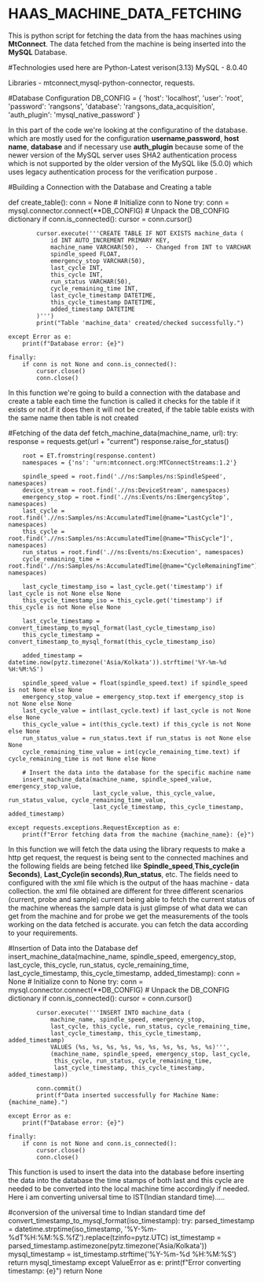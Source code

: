 # HAAS_MACHINE_DATA_FETCHING
This is python script for fetching the data from the haas machines using **MtConnect**. The data fetched from the machine is being inserted into the **MySQL**  Database.

#Technologies used here are
Python-Latest verison(3.13)
MySQL - 8.0.40 

Libraries - mtconnect,mysql-python-connector, requests.

#Database Configuration
DB_CONFIG = {
    'host': 'localhost',
    'user': 'root',
    'password': 'rangsons',
    'database': 'rangsons_data_acquisition',
    'auth_plugin': 'mysql_native_password'
}

In this part of the code we're looking at the configuratino of the database. which are mostly used for the configuration **username**,**password**, **host name**, **database** and if necessary use **auth_plugin** because some of the newer version of the MySQL server uses SHA2 authentication process which is not supported by the older version of the MySQL like (5.0.0) which uses legacy authentication process for the verification purpose .

#Building a Connection with the Database and Creating a table 

def create_table():
    conn = None  # Initialize conn to None
    try:
        conn = mysql.connector.connect(**DB_CONFIG)  # Unpack the DB_CONFIG dictionary
        if conn.is_connected():
            cursor = conn.cursor()

            cursor.execute('''CREATE TABLE IF NOT EXISTS machine_data (
                id INT AUTO_INCREMENT PRIMARY KEY,
                machine_name VARCHAR(50),  -- Changed from INT to VARCHAR
                spindle_speed FLOAT, 
                emergency_stop VARCHAR(50), 
                last_cycle INT, 
                this_cycle INT, 
                run_status VARCHAR(50), 
                cycle_remaining_time INT, 
                last_cycle_timestamp DATETIME, 
                this_cycle_timestamp DATETIME, 
                added_timestamp DATETIME
            )''')
            print("Table 'machine_data' created/checked successfully.")

    except Error as e:
        print(f"Database error: {e}")

    finally:
        if conn is not None and conn.is_connected():
            cursor.close()
            conn.close()

In this function we're going to build a connection with the database and create a table each time the function is called it checks for the table if it exists or not.if it does then it will not be created, if the table table exists with the same name then table is not created

#Fetching of the data 
def fetch_machine_data(machine_name, url):
    try:
        response = requests.get(url + "current")
        response.raise_for_status()

        root = ET.fromstring(response.content)
        namespaces = {'ns': 'urn:mtconnect.org:MTConnectStreams:1.2'}

        spindle_speed = root.find('.//ns:Samples/ns:SpindleSpeed', namespaces)
        device_stream = root.find('.//ns:DeviceStream', namespaces)
        emergency_stop = root.find('.//ns:Events/ns:EmergencyStop', namespaces)
        last_cycle = root.find('.//ns:Samples/ns:AccumulatedTime[@name="LastCycle"]', namespaces)
        this_cycle = root.find('.//ns:Samples/ns:AccumulatedTime[@name="ThisCycle"]', namespaces)
        run_status = root.find('.//ns:Events/ns:Execution', namespaces)
        cycle_remaining_time = root.find('.//ns:Samples/ns:AccumulatedTime[@name="CycleRemainingTime"]', namespaces)

        last_cycle_timestamp_iso = last_cycle.get('timestamp') if last_cycle is not None else None
        this_cycle_timestamp_iso = this_cycle.get('timestamp') if this_cycle is not None else None

        last_cycle_timestamp = convert_timestamp_to_mysql_format(last_cycle_timestamp_iso)
        this_cycle_timestamp = convert_timestamp_to_mysql_format(this_cycle_timestamp_iso)

        added_timestamp = datetime.now(pytz.timezone('Asia/Kolkata')).strftime('%Y-%m-%d %H:%M:%S')

        spindle_speed_value = float(spindle_speed.text) if spindle_speed is not None else None
        emergency_stop_value = emergency_stop.text if emergency_stop is not None else None
        last_cycle_value = int(last_cycle.text) if last_cycle is not None else None
        this_cycle_value = int(this_cycle.text) if this_cycle is not None else None
        run_status_value = run_status.text if run_status is not None else None
        cycle_remaining_time_value = int(cycle_remaining_time.text) if cycle_remaining_time is not None else None

        # Insert the data into the database for the specific machine name
        insert_machine_data(machine_name, spindle_speed_value, emergency_stop_value,
                            last_cycle_value, this_cycle_value, run_status_value, cycle_remaining_time_value,
                            last_cycle_timestamp, this_cycle_timestamp, added_timestamp)

    except requests.exceptions.RequestException as e:
        print(f"Error fetching data from the machine {machine_name}: {e}")
In this function we will fetch the data using the library requests to make a http get request, the request is being sent to the connected machines and the following fields are being fetched like **Spindle_speed**,**This_cycle(in Seconds)**, **Last_Cycle(in seconds)**,**Run_status**, etc. The fields need to configured with the xml file which is the output of the haas machine - data collection. the xml file obtained are different for three different scenarios (current, probe and sample) current being able to fetch the current status of the machine whereas the sample data is just glimpse of what data we can get from the machine and for probe we get the measurements of the tools working on the data fetched is accurate. you can fetch the data according to your requirements.


#Insertion of Data into the Database
def insert_machine_data(machine_name, spindle_speed, emergency_stop,
                        last_cycle, this_cycle, run_status, cycle_remaining_time,
                        last_cycle_timestamp, this_cycle_timestamp, added_timestamp):
    conn = None  # Initialize conn to None
    try:
        conn = mysql.connector.connect(**DB_CONFIG)  # Unpack the DB_CONFIG dictionary
        if conn.is_connected():
            cursor = conn.cursor()

            cursor.execute('''INSERT INTO machine_data (
                machine_name, spindle_speed, emergency_stop, 
                last_cycle, this_cycle, run_status, cycle_remaining_time, 
                last_cycle_timestamp, this_cycle_timestamp, added_timestamp)
                VALUES (%s, %s, %s, %s, %s, %s, %s, %s, %s, %s)''',
                (machine_name, spindle_speed, emergency_stop, last_cycle,
                 this_cycle, run_status, cycle_remaining_time,
                 last_cycle_timestamp, this_cycle_timestamp, added_timestamp))

            conn.commit()
            print(f"Data inserted successfully for Machine Name: {machine_name}.")

    except Error as e:
        print(f"Database error: {e}")

    finally:
        if conn is not None and conn.is_connected():
            cursor.close()
            conn.close()

This function is used to insert the data into the database before inserting the data into the database the time stamps of both last and this cycle are needed to be converted into the local machine time accordingly if needed. Here i am converting universal time to IST(Indian standard time)..... 



#conversion of the universal time to Indian standard time
def convert_timestamp_to_mysql_format(iso_timestamp):
    try:
        parsed_timestamp = datetime.strptime(iso_timestamp, '%Y-%m-%dT%H:%M:%S.%fZ').replace(tzinfo=pytz.UTC)
        ist_timestamp = parsed_timestamp.astimezone(pytz.timezone('Asia/Kolkata'))
        mysql_timestamp = ist_timestamp.strftime('%Y-%m-%d %H:%M:%S')
        return mysql_timestamp
    except ValueError as e:
        print(f"Error converting timestamp: {e}")
        return None

